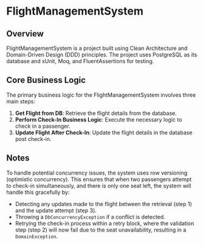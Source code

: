 # FlightManagementSystem

## Overview

FlightManagementSystem is a project built using Clean Architecture and Domain-Driven Design (DDD) principles.
The project uses PostgreSQL as its database and xUnit, Moq, and FluentAssertions for testing.

## Core Business Logic

The primary business logic for the FlightManagementSystem involves three main steps:
1. **Get Flight from DB**: Retrieve the flight details from the database.
2. **Perform Check-In Business Logic**: Execute the necessary logic to check in a passenger.
3. **Update Flight After Check-In**: Update the flight details in the database post check-in.

## Notes

To handle potential concurrency issues, the system uses row versioning (optimistic concurrency).
This ensures that when two passengers attempt to check-in simultaneously, and there is only one seat left, the system will handle this gracefully by:

- Detecting any updates made to the flight between the retrieval (step 1) and the update attempt (step 3).
- Throwing a `DbConcurrencyException` if a conflict is detected.
- Retrying the check-in process within a retry block, where the validation step (step 2) will now fail due to the seat unavailability, resulting in a `DomainException`.